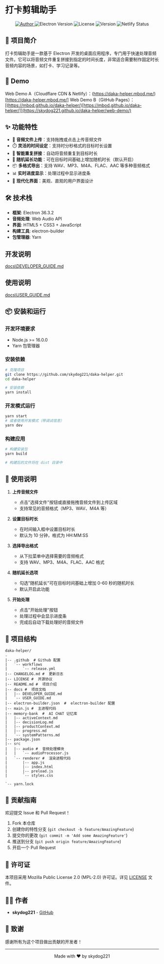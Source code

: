 # 打卡剪辑助手

<p align="center">
  <a href="https://github.com/skydog221">
    <img src="https://img.shields.io/badge/Author-skydog221-red" alt="Author">
  </a>
  <img src="https://img.shields.io/badge/Electron-36.3.2-blue" alt="Electron Version">
  <img src="https://img.shields.io/badge/License-MPL--2.0-green" alt="License">
  <img src="https://img.shields.io/badge/Version-1.0.0-orange" alt="Version">
  <img src="https://api.netlify.com/api/v1/badges/5cdb1ee4-c545-494a-b7d5-b37294a4621b/deploy-status" alt="Netlify Status">
</p>

## 📖 项目简介

打卡剪辑助手是一款基于 Electron 开发的桌面应用程序，专门用于快速处理音频文件。它可以将音频文件重复拼接到指定的时间长度，非常适合需要制作固定时长音频内容的场景，如打卡、学习记录等。

## 🚉 Demo

Web Demo A（Cloudflare CDN & Netlify）：(https://daka-helper.mbod.me/)[https://daka-helper.mbod.me/]
Web Demo B（GitHub Pages）：[(https://mbod.github.io/daka-helper/)[https://mbod.github.io/daka-helper/]](https://skydog221.github.io/daka-helper/web-demo/)

## ✨ 功能特性

- 🎵 **音频文件上传**：支持拖拽或点击上传音频文件
- ⏱️ **灵活的时间设定**：支持时分秒格式的目标时长设置
- 🔁 **智能重复拼接**：自动将音频重复到目标时长
- 🎲 **随机延长功能**：可在目标时间基础上增加随机时长（默认开启）
- 📦 **多格式导出**：支持 WAV、MP3、M4A、FLAC、AAC 等多种音频格式
- 📊 **实时进度显示**：处理过程中显示进度条
- 🎨 **现代化界面**：美观、直观的用户界面设计

## 🛠️ 技术栈

- **框架**: Electron 36.3.2
- **音频处理**: Web Audio API
- **界面**: HTML5 + CSS3 + JavaScript
- **构建工具**: electron-builder
- **包管理器**: Yarn

## 开发说明

[docs\DEVELOPER_GUIDE.md](docs\DEVELOPER_GUIDE.md)

## 使用说明

[docs\USER_GUIDE.md](docs\USER_GUIDE.md)

## 📦 安装和运行

### 开发环境要求

- Node.js >= 16.0.0
- Yarn 包管理器

### 安装依赖

```bash
# 克隆项目
git clone https://github.com/skydog221/daka-helper.git
cd daka-helper

# 安装依赖
yarn install
```

### 开发模式运行

```bash
yarn start
# 或者使用开发模式（带调试信息）
yarn dev
```

### 构建应用

```bash
# 构建安装包
yarn build

# 构建后的文件将在 dist 目录中
```

## 📖 使用说明

1. **上传音频文件**

   - 点击"选择文件"按钮或直接拖拽音频文件到上传区域
   - 支持常见的音频格式（MP3、WAV、M4A 等）

2. **设置目标时长**

   - 在时间输入框中设置目标时长
   - 默认为 10 分钟，格式为 HH:MM:SS

3. **选择导出格式**

   - 从下拉菜单中选择需要的音频格式
   - 支持 WAV、MP3、M4A、FLAC、AAC 格式

4. **随机延长选项**

   - 勾选"随机延长"可在目标时间基础上增加 0-60 秒的随机时长
   - 默认开启此功能

5. **开始处理**
   - 点击"开始处理"按钮
   - 处理过程中会显示进度条
   - 完成后自动下载处理好的音频文件

## 📁 项目结构

```
daka-helper/
.
|-- .github  # Github 配置
|   `-- workflows
|       `-- release.yml
|-- CHANGELOG.md #  更新日志
|-- LICENSE #  开源协议
|-- README.md #  项目介绍
|-- docs #  项目文档
|   |-- DEVELOPER_GUIDE.md
|   `-- USER_GUIDE.md
|-- electron-builder.json  #  electron-builder 配置
|-- main.js #  主进程代码
|-- memory-bank  #  AI CHAT 记忆库
|   |-- activeContext.md
|   |-- decisionLog.md
|   |-- productContext.md
|   |-- progress.md
|   `-- systemPatterns.md
|-- package.json
|-- src
|   |-- audio #  音频处理模块
|   |   `-- audioProcessor.js
|   `-- renderer #  渲染进程代码
|       |-- app.js
|       |-- index.html
|       |-- preload.js
|       `-- styles.css

`-- yarn.lock
```

## 🤝 贡献指南

欢迎提交 Issue 和 Pull Request！

1. Fork 本仓库
2. 创建你的特性分支 (`git checkout -b feature/AmazingFeature`)
3. 提交你的更改 (`git commit -m 'Add some AmazingFeature'`)
4. 推送到分支 (`git push origin feature/AmazingFeature`)
5. 开启一个 Pull Request

## 📄 许可证

本项目采用 Mozilla Public License 2.0 (MPL-2.0) 许可证。详见 [LICENSE](LICENSE) 文件。

## 👨‍💻 作者

- **skydog221** - [GitHub](https://github.com/skydog221)

## 🙏 致谢

感谢所有为这个项目做出贡献的开发者！

---

<p align="center">Made with ❤️ by skydog221</p>

